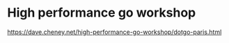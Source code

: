 # High performance go workshop

https://dave.cheney.net/high-performance-go-workshop/dotgo-paris.html